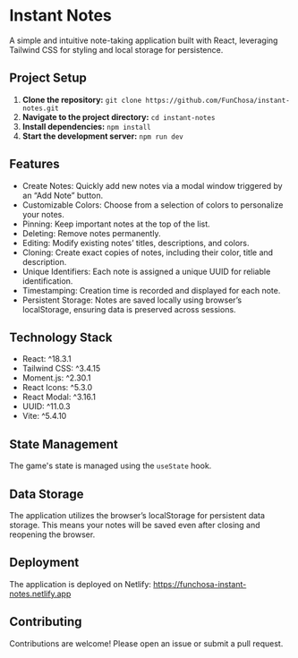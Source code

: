 # Instant Notes

A simple and intuitive note-taking application built with React, leveraging Tailwind CSS for styling and local storage for persistence.

## Project Setup

1. **Clone the repository:** `git clone https://github.com/FunChosa/instant-notes.git`
2. **Navigate to the project directory:** `cd instant-notes`
3. **Install dependencies:** `npm install`
4. **Start the development server:** `npm run dev`

## Features

* Create Notes: Quickly add new notes via a modal window triggered by an “Add Note” button.
* Customizable Colors: Choose from a selection of colors to personalize your notes.
* Pinning: Keep important notes at the top of the list.
* Deleting: Remove notes permanently.
* Editing: Modify existing notes’ titles, descriptions, and colors.
* Cloning: Create exact copies of notes, including their color, title and description.
* Unique Identifiers: Each note is assigned a unique UUID for reliable identification.
* Timestamping: Creation time is recorded and displayed for each note.
* Persistent Storage: Notes are saved locally using browser’s localStorage, ensuring data     is preserved across sessions.


## Technology Stack

* React: ^18.3.1
* Tailwind CSS: ^3.4.15
* Moment.js: ^2.30.1
* React Icons: ^5.3.0
* React Modal: ^3.16.1
* UUID: ^11.0.3
* Vite: ^5.4.10

## State Management

The game's state is managed using the `useState` hook.

## Data Storage

The application utilizes the browser’s localStorage for persistent data storage. This means your notes will be saved even after closing and reopening the browser.

## Deployment

The application is deployed on Netlify: https://funchosa-instant-notes.netlify.app

## Contributing

Contributions are welcome! Please open an issue or submit a pull request.

